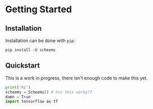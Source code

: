# Getting Started

## Installation

Installation can be done with `pip`:
```
pip install -U scheems
```

## Quickstart

This is a work in progress, there isn't enough code to make this yet.

```python
print('hi')
scheems = Scheems() # bro this worky??
damn = True
import tensorflow as tf
```
